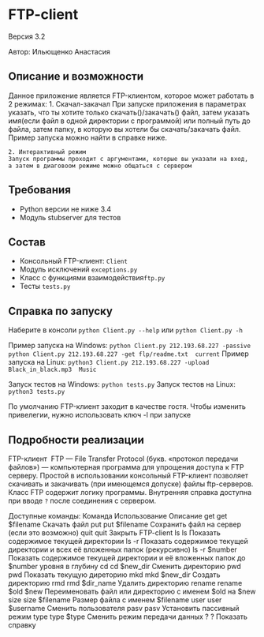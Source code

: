 # FTP-client
Версия 3.2

Автор: Ильющенко Анастасия


## Описание и возможности
Данное приложение является FTP-клиентом, которое может работать в 2 режимах:
    1. Скачал-закачал
    При запуске приложения в параметрах указать, что ты хотите только скачать()/закачать() файл,
    затем указать имя(если файл в одной директории с программой) или полный путь до файла,
    затем папку, в которую вы хотели бы скачать/закачать файл.
    Пример запуска можно найти в справке ниже.

    2. Интерактивный режим
    Запуск программы проходит с аргументами, которые вы указали на вход,
    а затем в диаговоом режиме можно общаться с сервером



## Требования
* Python версии не ниже 3.4
* Модуль stubserver для тестов


## Состав
* Консольный FTP-клиент: `Client`
* Модуль исключений `exceptions.py`
* Класс с функциями взаимодействия`ftp.py`
* Тесты `tests.py`


## Справка по запуску
Наберите в консоли `python Client.py --help` или `python Client.py -h`

Пример запуска на Windows: `python Client.py 212.193.68.227 -passive`
                           `python Client.py 212.193.68.227 -get flp/readme.txt  current`
Пример запуска на Linux:   `python3 Client.py 212.193.68.227 -upload Black_in_black.mp3  Music`

Запуск тестов на Windows: `python tests.py`
Запуск тестов на Linux: `python3 tests.py`

По умолчанию FTP-клиент заходит в качестве гостя. Чтобы изменить привелегии, нужно использовать ключ -l при запуске


## Подробности реализации
FTP-клиент 
FTP — File Transfer Protocol (букв. «протокол передачи файлов») —
компьютерная программа для упрощения доступа к FTP серверу.
Простой в использовании консольный FTP-клиент позволяет скачивать и закачивать
(при имеющемся допуске) файлы ftp-серверов. Класс FTP содержит логику программы.
Внутренняя справка доступна при вводе `?` после соединения с сервером.

Доступные команды:
        Команда Использование     Описание
        get     get $filename     Скачать файл
        put     put $filename     Сохранить файл на сервер (если это возможно)
        quit    quit              Закрыть FTP-client
        ls      ls                Показать содержимое текущей директории
                ls -r             Показать содержимое текущей директории и всех её вложенных папок (рекурсивно)
                ls -r $number     Показать содержимое текущей директории и её вложенных папок до $number уровня в глубину
        cd      cd $new_dir       Сменить директорию
        pwd     pwd               Показать текущую диреторию
        mkd     mkd $new_dir      Создать директорию
        rmd     rmd $dir_name     Удалить директорию
        rename  rename $old $new  Переименовать файл или директорию с именем $old на $new
        size    size $filename    Размер файла с именем $filename
        user    user $username    Сменить пользователя
        pasv    pasv              Установить пассивный режим
        type    type $type        Сменить режим передачи данных
        ?       ?                 Показать справку
